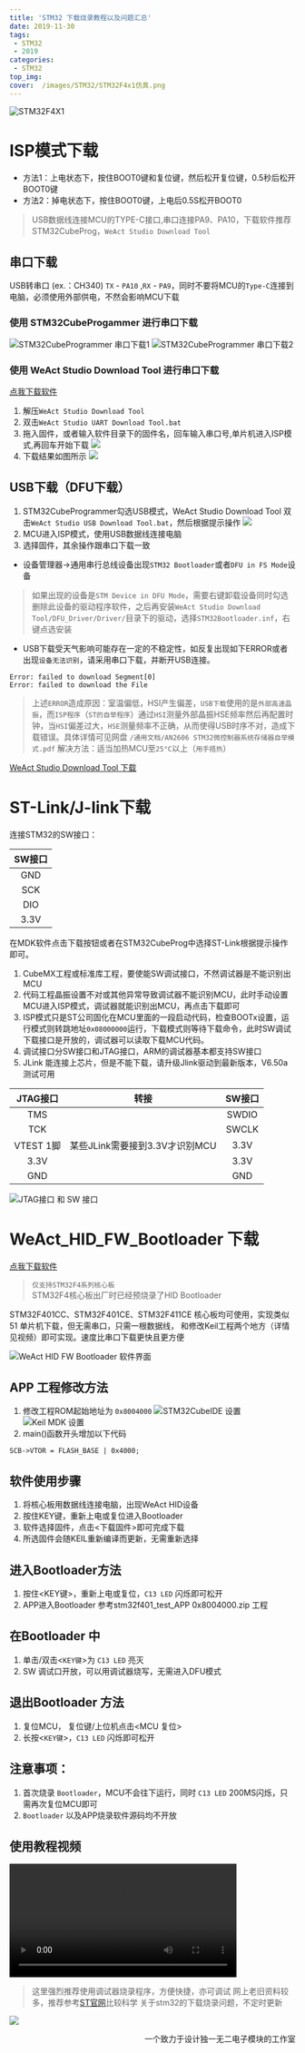 ```yaml
---
title: 'STM32 下载烧录教程以及问题汇总'
date: 2019-11-30
tags:
 - STM32
 - 2019
categories:
 - STM32
top_img:
cover:  /images/STM32/STM32F4x1仿真.png
---
```

![STM32F4X1](/images/STM32/STM32F4x1仿真.png )
<!-- more -->
# ISP模式下载
* 方法1：上电状态下，按住BOOT0键和复位键，然后松开复位键，0.5秒后松开BOOT0键
* 方法2：掉电状态下，按住BOOT0键，上电后0.5S松开BOOT0

> USB数据线连接MCU的TYPE-C接口,串口连接PA9、PA10，下载软件推荐STM32CubeProg，`WeAct Studio Download Tool`

## 串口下载
 USB转串口 (ex.：CH340) `TX` - `PA10` ,`RX` - `PA9`，同时不要将MCU的`Type-C`连接到电脑，必须使用外部供电，不然会影响MCU下载
### 使用 STM32CubeProgammer 进行串口下载
![STM32CubeProgrammer 串口下载1](/images/STM32/stm32cubeprog串口1.png "STM32CubeProgrammer 串口下载1")
![STM32CubeProgrammer 串口下载2](/images/STM32/stm32cubeprog串口2.png "STM32CubeProgrammer 串口下载2")
### 使用 WeAct Studio Download Tool 进行串口下载
[点我下载软件](http://weact-tc.cn/Download/WeAct_Studio_Download_Tool.zip)
1. 解压`WeAct Studio Download Tool`
2. 双击`WeAct Studio UART Download Tool.bat`
3. 拖入固件，或者输入软件目录下的固件名，回车输入串口号,单片机进入ISP模式,再回车开始下载
![](/images/STM32/WeActStudioUARTDownLoader1.png )
4. 下载结果如图所示
![](/images/STM32/WeActStudioUARTDownLoader2.png)

## USB下载（DFU下载）
1. STM32CubeProgrammer勾选USB模式，WeAct Studio Download Tool 双击`WeAct Studio USB Download Tool.bat`，然后根据提示操作
![](/images/STM32/stm32cubeprogUSB1.png )
2. MCU进入ISP模式，使用USB数据线连接电脑
3. 选择固件，其余操作跟串口下载一致 

* 设备管理器->通用串行总线设备出现`STM32 Bootloader`或者`DFU in FS Mode`设备
> 如果出现的设备是`STM Device in DFU Mode`，需要右键卸载设备同时勾选删除此设备的驱动程序软件，之后再安装`WeAct Studio Download Tool/DFU_Driver/Driver/`目录下的驱动，选择`STM32Bootloader.inf`，右键点选安装

* USB下载受天气影响可能存在一定的不稳定性，如反复出现如下ERROR或者出现`设备无法识别`，请采用串口下载，并断开USB连接。
```
Error: failed to download Segment[0]
Error: failed to download the File
```
> 上述`ERROR`造成原因：室温偏低，HSI产生偏差，`USB下载`使用的是`外部高速晶振`，而`ISP程序`（`ST的自举程序`）通过`HSI`测量外部晶振HSE频率然后再配置时钟，当`HSI`偏差过大，`HSE`测量频率不正确，从而使得USB时序不对，造成下载错误。具体详情可见网盘 `/通用文档/AN2606 STM32微控制器系统存储器自举模式.pdf`
> 解决方法：适当加热MCU至`25°C`以上（`用手捂热`）

[WeAct Studio Download Tool 下载](http://weact-tc.cn/Download/WeAct_Studio_Download_Tool.zip)

# ST-Link/J-link下载
连接STM32的SW接口：

| SW接口 |
| :--: |
|GND|
|SCK|
|DIO|
|3.3V|

在MDK软件点击下载按钮或者在STM32CubeProg中选择ST-Link根据提示操作即可。
1. CubeMX工程或标准库工程，要使能SW调试接口，不然调试器是不能识别出MCU
2. 代码工程晶振设置不对或其他异常导致调试器不能识别MCU，此时手动设置MCU进入ISP模式，调试器就能识别出MCU，再点击下载即可
3.  ISP模式只是ST公司固化在MCU里面的一段启动代码，检查BOOTx设置，运行模式则转跳地址`0x08000000`运行，下载模式则等待下载命令，此时SW调试下载接口是开放的，调试器可以读取下载MCU代码。
4. 调试接口分SW接口和JTAG接口，ARM的调试器基本都支持SW接口
5. JLink 能连接上芯片，但是不能下载，请升级Jlink驱动到最新版本，V6.50a测试可用

| JTAG接口 |转接| SW接口 |
| :--: | :--:|:--: |
|TMS|  | SWDIO|
|TCK|  | SWCLK |
|VTEST 1脚|某些JLink需要接到3.3V才识别MCU|3.3V|
|3.3V| | 3.3V |
|GND|  | GND|

![JTAG接口 和 SW 接口](/images/STM32/JTAG.png "JTAG接口 和 SW 接口")

# WeAct_HID_FW_Bootloader 下载  
[点我下载软件](http://weact-tc.cn/Download/WeAct_HID_FW_Bootloader.zip)
>`仅支持STM32F4系列核心板`   
> STM32F4核心板出厂时已经预烧录了HID Bootloader

STM32F401CC、STM32F401CE、STM32F411CE 核心板均可使用，实现类似 51 单片机下载，但无需串口，只需一根数据线，
和修改Keil工程两个地方（详情见视频）即可实现。速度比串口下载更快且更方便

![](/images/STM32/HIDFlash2.png "WeAct HID FW Bootloader 软件界面")

## APP 工程修改方法
1. 修改工程ROM起始地址为 `0x8004000`
![](/images/STM32/stm32cubeideset.jpg "STM32CubeIDE 设置")
![](/images/STM32/APPSetup1MDK.png "Keil MDK 设置")
2. main()函数开头增加以下代码
```
SCB->VTOR = FLASH_BASE | 0x4000; 
```
## 软件使用步骤
1. 将核心板用数据线连接电脑，出现WeAct HID设备
2. 按住KEY键，重新上电或复位进入Bootloader
3. 软件选择固件，点击<下载固件>即可完成下载
4. 所选固件会随KEIL重新编译而更新，无需重新选择
## 进入Bootloader方法
1. 按住<KEY键>，重新上电或复位，`C13 LED` 闪烁即可松开
2. APP进入Bootloader 参考stm32f401_test_APP 0x8004000.zip 工程
## 在Bootloader 中
1. 单击/双击<`KEY键`>为 `C13 LED` 亮灭
2. SW 调试口开放，可以用调试器烧写，无需进入DFU模式
## 退出Bootloader 方法
1. 复位MCU， 复位键/上位机点击<MCU 复位>
2. 长按<`KEY键`>，`C13 LED` 闪烁即可松开
## 注意事项：
1. 首次烧录 `Bootloader`，MCU不会往下运行，同时 `C13 LED` 200MS闪烁，只需再次复位MCU即可
2.  `Bootloader` 以及APP烧录软件源码均不开放
## 使用教程视频
<video width="400" height="200" controls>
<source src="/images/STM32/HIDFlash软件下载操作视频.mp4">
</video>

>这里强烈推荐使用调试器烧录程序，方便快捷，亦可调试
>网上老旧资料较多，推荐参考[ST官网](https://www.stmcu.com.cn "www.stmcu.com.cn")比较科学
关于stm32的下载烧录问题，不定时更新

![](/images/weact-logo1.png)
<p align="right">一个致力于设计独一无二电子模块的工作室</p>